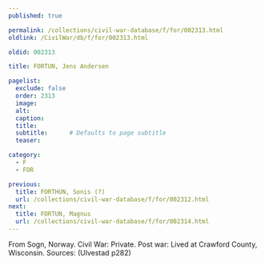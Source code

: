 ```yaml
---
published: true

permalink: /collections/civil-war-database/f/for/002313.html
oldlink: /CivilWar/db/f/for/002313.html

oldid: 002313

title: FORTUN, Jens Andersen

pagelist:
  exclude: false
  order: 2313
  image: 
  alt:
  caption:
  title:
  subtitle:      # Defaults to page subtitle
  teaser:

category: 
  - F 
  - FOR

previous:
  title: FORTHUN, Sonis (?)
  url: /collections/civil-war-database/f/for/002312.html  
next:
  title: FORTUN, Magnus
  url: /collections/civil-war-database/f/for/002314.html   
---
```

From Sogn, Norway. Civil War: Private. Post war: Lived at Crawford County, Wisconsin. Sources: (Ulvestad p282)
